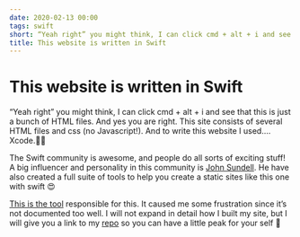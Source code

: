 ```yaml
---
date: 2020-02-13 00:00
tags: swift
short: “Yeah right” you might think, I can click cmd + alt + i and see that this is just a bunch of HTML files. And yes you are right. This site consists of several HTML files and css (no Javascript!). And to write this website I used.... Xcode.💁‍♂️
title: This website is written in Swift
---
```


# This website is written in Swift
“Yeah right” you might think, I can click cmd + alt + i and see that this is just a bunch of HTML files. And yes you are right. This site consists of several HTML files and css (no Javascript!). And to write this website I used.... Xcode.💁‍♂️

The Swift community is awesome, and people do all sorts of exciting stuff! A big influencer and personality in this community is [John Sundell](https://www.swiftbysundell.com/). He have also created a full suite of tools to help you create a static sites like this one with swift 😍

 [This is the tool](https://github.com/JohnSundell/Publish) responsible for this. It caused me some frustration since it’s not documented too well. I will not expand in detail how I built my site, but I will give you a link to my [repo](https://github.com/brorhb/brurberg-dev) so you can have a little peak for your self 🙈
